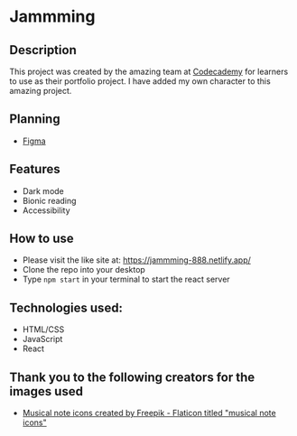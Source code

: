 # Jammming

## Description

This project was created by the amazing team at [Codecademy](https://www.codecademy.com/learn) for learners to use as their portfolio project. I have added my own character to this amazing project.

## Planning

- [Figma](https://www.figma.com/file/TFXNXZyGIt8WHuW26dAHed/Jammming?type=design&node-id=0%3A1&mode=design&t=6cxTX9tB9efleM7P-1)

## Features

- Dark mode
- Bionic reading
- Accessibility

## How to use

- Please visit the like site at: https://jammming-888.netlify.app/
- Clone the repo into your desktop
- Type `npm start` in your terminal to start the react server

## Technologies used:

- HTML/CSS
- JavaScript
- React

## Thank you to the following creators for the images used

- [Musical note icons created by Freepik - Flaticon titled "musical note icons"](https://www.flaticon.com/free-icons/musical-note)

